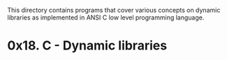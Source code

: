 This directory contains programs that cover various concepts on dynamic libraries as implemented in ANSI C low level programming language.
# 0x18. C - Dynamic libraries
